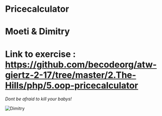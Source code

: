 # Pricecalculator

# Moeti & Dimitry 

# Link to exercise : https://github.com/becodeorg/atw-giertz-2-17/tree/master/2.The-Hills/php/5.oop-pricecalculator

*Dont be afraid to kill your babys!*

![Dimitry](https://pics.me.me/so-youre-telling-me-buildingawallisimmoral-but-killing-babies-is-a-47381539.png)
